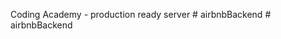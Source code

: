 Coding Academy - production ready server #   a i r b n b B a c k e n d  
 #   a i r b n b B a c k e n d  
 